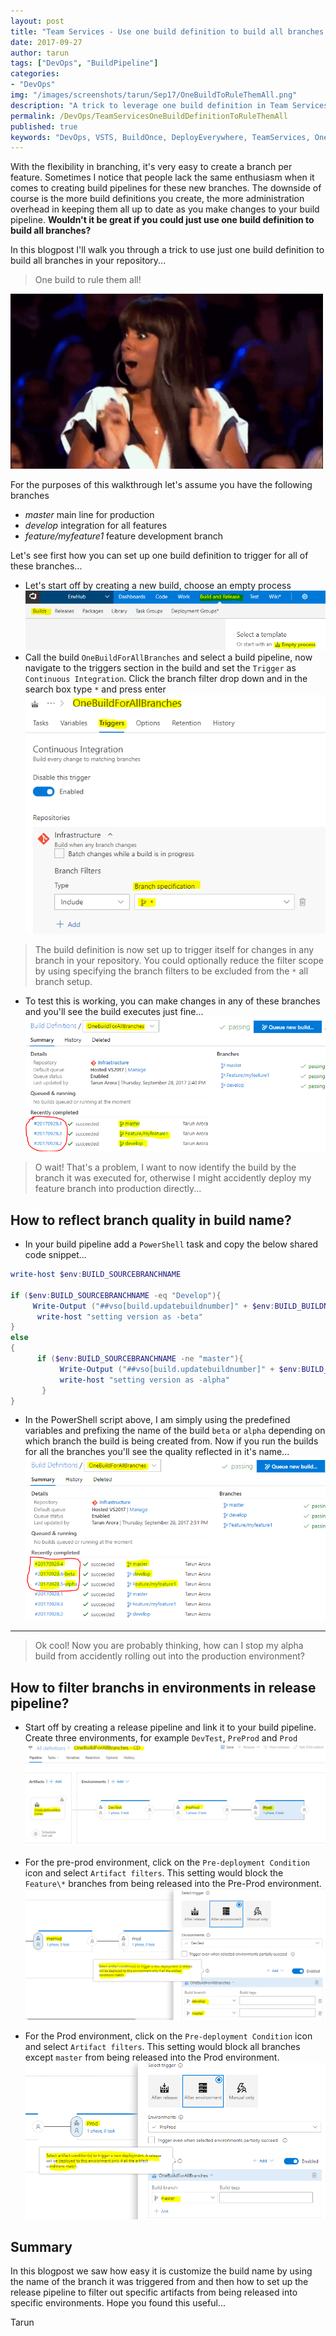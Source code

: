 ```yaml
---
layout: post
title: "Team Services - Use one build definition to build all branches & release selectively"
date: 2017-09-27
author: tarun
tags: ["DevOps", "BuildPipeline"]
categories:
- "DevOps"
img: "/images/screenshots/tarun/Sep17/OneBuildToRuleThemAll.png"
description: "A trick to leverage one build definition in Team Services to build all branches. How to update the build name from the build pipeline to reflect the name of the branch or the quality of the artifacts. One Build to Rule them all! How to map branches to release environments in Team Services."
permalink: /DevOps/TeamServicesOneBuildDefinitionToRuleThemAll
published: true
keywords: "DevOps, VSTS, BuildOnce, DeployEverywhere, TeamServices, One build for all branches, One build definition, BuildDefinition, TFS Build, Team Build, Build Pipeline, Release Pipeline, Continuous Delivery with Team Services"
---
```

With the flexibility in branching, it's very easy to create a branch per feature. Sometimes I notice that people lack the same enthusiasm when it comes to creating build pipelines for these new branches. The downside of course is the more build definitions you create, the more administration overhead in keeping them all up to date as you make changes to your build pipeline. **Wouldn't it be great if you could just use one build definition to build all branches?**
<!--more-->
In this blogpost I'll walk you through a trick to use just one build definition to build all branches in your repository... 

> One build to rule them all!  

![](/images/screenshots/tarun/Sep17/HappySurprised.gif)


For the purposes of this walkthrough let's assume you have the following branches

- *master* main line for production
- *develop* integration for all features 
- *feature/myfeature1* feature development branch

Let's see first how you can set up one build definition to trigger for all of these branches... 
+ Let's start off by creating a new build, choose an empty process
    ![image.png](/images/screenshots/tarun/Sep17/image-b6175ef2-9bfb-48de-81c3-1a45f6f9b927.png)
+ Call the build `OneBuildForAllBranches` and select a build pipeline, now navigate to the triggers section in the build and set the `Trigger` as `Continuous Integration`. Click the branch filter drop down and in the search box type `*` and press enter
  ![image.png](/images/screenshots/tarun/Sep17/image-4af4d89c-fb8c-4237-97d2-8430422dd66a.png)

> The build definition is now set up to trigger itself for changes in any branch in your repository. You could optionally reduce the filter scope by using specifying the branch filters to be excluded from the `*` all branch setup. 

+ To test this is working, you can make changes in any of these branches and you'll see the build executes just fine... 
  ![image.png](/images/screenshots/tarun/Sep17/image-3429f0df-7f1a-41ea-a575-8b4b6265b74b.png)

> O wait! That's a problem, I want to now identify the build by the branch it was executed for, otherwise I might accidently deploy my feature branch into production directly... 

## How to reflect branch quality in build name?

+ In your build pipeline add a `PowerShell` task and copy the below shared code snippet...

``` PowerShell
write-host $env:BUILD_SOURCEBRANCHNAME

if ($env:BUILD_SOURCEBRANCHNAME -eq "Develop"){
     Write-Output ("##vso[build.updatebuildnumber]" + $env:BUILD_BUILDNUMBER+"-beta")
      write-host "setting version as -beta"
}
else 
{
      if ($env:BUILD_SOURCEBRANCHNAME -ne "master"){
           Write-Output ("##vso[build.updatebuildnumber]" + $env:BUILD_BUILDNUMBER+"-alpha")
           write-host "setting version as -alpha"
       }
}
```

+ In the PowerShell script above, I am simply using the predefined variables and prefixing the name of the build `beta` or `alpha` depending on which branch the build is being created from. Now if you run the builds for all the branches you'll see the quality reflected in it's name... 
   ![image.png](/images/screenshots/tarun/Sep17/image-0958ed3e-b1e5-4a7f-867e-303d2b71d653.png)

<hr/>

> Ok cool! Now you are probably thinking, how can I stop my alpha build from accidently rolling out into the production environment?

## How to filter branchs in environments in release pipeline?

+ Start off by creating a release pipeline and link it to your build pipeline. Create three environments, for example `DevTest`, `PreProd` and `Prod`
   ![image.png](/images/screenshots/tarun/Sep17/image-857253b2-8c08-495a-b396-9d29ec920b30.png)

+ For the pre-prod environment, click on the `Pre-deployment Condition` icon and select `Artifact filters`. This setting would block the `Feature\*` branches from being released into the Pre-Prod environment. 
   ![image.png](/images/screenshots/tarun/Sep17/image-0b022ddf-1ee9-43a4-b255-9f385b09ca84.png)

+ For the Prod environment, click on the `Pre-deployment Condition` icon and select `Artifact filters`. This setting would block all branches except `master` from being released into the Prod environment. 
   ![image.png](/images/screenshots/tarun/Sep17/image-03d0e0af-efff-4b32-8894-5a05dc996e49.png)

## Summary 
In this blogpost we saw how easy it is customize the build name by using the name of the branch it was triggered from and then how to set up the release pipeline to filter out specific artifacts from being released into specific environments. Hope you found this useful... 

Tarun 
